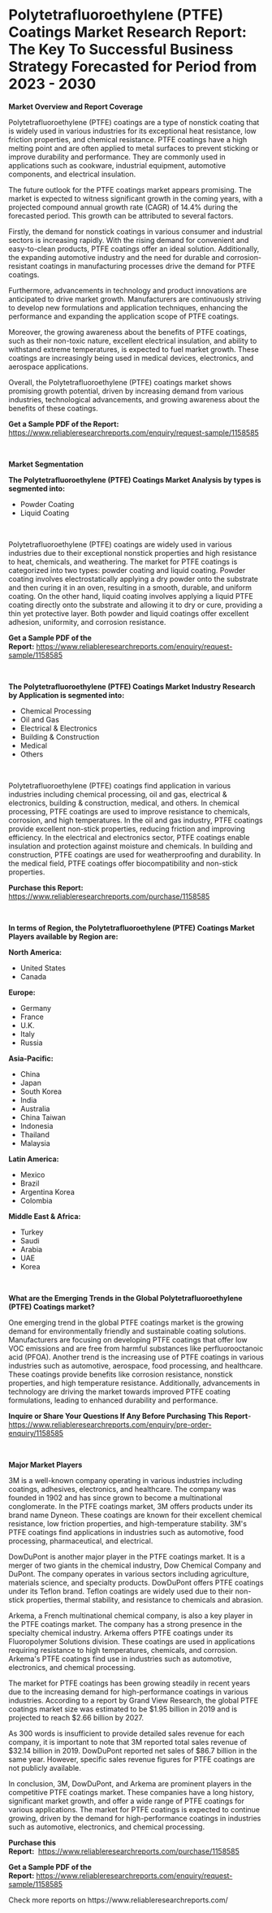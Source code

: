 <p><h1>Polytetrafluoroethylene (PTFE) Coatings Market Research Report: The Key To Successful Business Strategy Forecasted for Period from 2023 - 2030</h1></p><p><strong>Market Overview and Report Coverage</strong></p>
<p><p>Polytetrafluoroethylene (PTFE) coatings are a type of nonstick coating that is widely used in various industries for its exceptional heat resistance, low friction properties, and chemical resistance. PTFE coatings have a high melting point and are often applied to metal surfaces to prevent sticking or improve durability and performance. They are commonly used in applications such as cookware, industrial equipment, automotive components, and electrical insulation.</p><p>The future outlook for the PTFE coatings market appears promising. The market is expected to witness significant growth in the coming years, with a projected compound annual growth rate (CAGR) of 14.4% during the forecasted period. This growth can be attributed to several factors.</p><p>Firstly, the demand for nonstick coatings in various consumer and industrial sectors is increasing rapidly. With the rising demand for convenient and easy-to-clean products, PTFE coatings offer an ideal solution. Additionally, the expanding automotive industry and the need for durable and corrosion-resistant coatings in manufacturing processes drive the demand for PTFE coatings.</p><p>Furthermore, advancements in technology and product innovations are anticipated to drive market growth. Manufacturers are continuously striving to develop new formulations and application techniques, enhancing the performance and expanding the application scope of PTFE coatings.</p><p>Moreover, the growing awareness about the benefits of PTFE coatings, such as their non-toxic nature, excellent electrical insulation, and ability to withstand extreme temperatures, is expected to fuel market growth. These coatings are increasingly being used in medical devices, electronics, and aerospace applications.</p><p>Overall, the Polytetrafluoroethylene (PTFE) coatings market shows promising growth potential, driven by increasing demand from various industries, technological advancements, and growing awareness about the benefits of these coatings.</p></p>
<p><strong>Get a Sample PDF of the Report:</strong> <a href="https://www.reliableresearchreports.com/enquiry/request-sample/1158585">https://www.reliableresearchreports.com/enquiry/request-sample/1158585</a></p>
<p>&nbsp;</p>
<p><strong>Market Segmentation</strong></p>
<p><strong>The Polytetrafluoroethylene (PTFE) Coatings Market Analysis by types is segmented into:</strong></p>
<p><ul><li>Powder Coating</li><li>Liquid Coating</li></ul></p>
<p>&nbsp;</p>
<p><p>Polytetrafluoroethylene (PTFE) coatings are widely used in various industries due to their exceptional nonstick properties and high resistance to heat, chemicals, and weathering. The market for PTFE coatings is categorized into two types: powder coating and liquid coating. Powder coating involves electrostatically applying a dry powder onto the substrate and then curing it in an oven, resulting in a smooth, durable, and uniform coating. On the other hand, liquid coating involves applying a liquid PTFE coating directly onto the substrate and allowing it to dry or cure, providing a thin yet protective layer. Both powder and liquid coatings offer excellent adhesion, uniformity, and corrosion resistance.</p></p>
<p><strong>Get a Sample PDF of the Report:</strong>&nbsp;<a href="https://www.reliableresearchreports.com/enquiry/request-sample/1158585">https://www.reliableresearchreports.com/enquiry/request-sample/1158585</a></p>
<p>&nbsp;</p>
<p><strong>The Polytetrafluoroethylene (PTFE) Coatings Market Industry Research by Application is segmented into:</strong></p>
<p><ul><li>Chemical Processing</li><li>Oil and Gas</li><li>Electrical & Electronics</li><li>Building & Construction</li><li>Medical</li><li>Others</li></ul></p>
<p>&nbsp;</p>
<p><p>Polytetrafluoroethylene (PTFE) coatings find application in various industries including chemical processing, oil and gas, electrical & electronics, building & construction, medical, and others. In chemical processing, PTFE coatings are used to improve resistance to chemicals, corrosion, and high temperatures. In the oil and gas industry, PTFE coatings provide excellent non-stick properties, reducing friction and improving efficiency. In the electrical and electronics sector, PTFE coatings enable insulation and protection against moisture and chemicals. In building and construction, PTFE coatings are used for weatherproofing and durability. In the medical field, PTFE coatings offer biocompatibility and non-stick properties.</p></p>
<p><strong>Purchase this Report:</strong>&nbsp; <a href="https://www.reliableresearchreports.com/purchase/1158585">https://www.reliableresearchreports.com/purchase/1158585</a></p>
<p>&nbsp;</p>
<p><strong>In terms of Region, the Polytetrafluoroethylene (PTFE) Coatings Market Players available by Region are:</strong></p>
<p>
    <p> <strong> North America: </strong>
        <ul>
            <li>United States</li>
            <li>Canada</li>
        </ul>
        </p> 
    <p> <strong> Europe: </strong>
        <ul>
            <li>Germany</li>
            <li>France</li>
            <li>U.K.</li>
            <li>Italy</li>
            <li>Russia</li>
        </ul>
        </p> 
    <p> <strong> Asia-Pacific: </strong>
        <ul>
            <li>China</li>
            <li>Japan</li>
            <li>South Korea</li>
            <li>India</li>
            <li>Australia</li>
            <li>China Taiwan</li>
            <li>Indonesia</li>
            <li>Thailand</li>
            <li>Malaysia</li>
        </ul>
        </p> 
    <p> <strong> Latin America: </strong>
        <ul>
            <li>Mexico</li>
            <li>Brazil</li>
            <li>Argentina Korea</li>
            <li>Colombia</li>
        </ul>
        </p> 
    <p> <strong> Middle East & Africa: </strong>
        <ul>
            <li>Turkey</li>
            <li>Saudi</li>
            <li>Arabia</li>
            <li>UAE</li>
            <li>Korea</li>
        </ul>
    </p>
    </p>
<p>&nbsp;</p>
<p><strong>What are the Emerging Trends in the Global Polytetrafluoroethylene (PTFE) Coatings market?</strong></p>
<p><p>One emerging trend in the global PTFE coatings market is the growing demand for environmentally friendly and sustainable coating solutions. Manufacturers are focusing on developing PTFE coatings that offer low VOC emissions and are free from harmful substances like perfluorooctanoic acid (PFOA). Another trend is the increasing use of PTFE coatings in various industries such as automotive, aerospace, food processing, and healthcare. These coatings provide benefits like corrosion resistance, nonstick properties, and high temperature resistance. Additionally, advancements in technology are driving the market towards improved PTFE coating formulations, leading to enhanced durability and performance.</p></p>
<p><strong>Inquire or Share Your Questions If Any Before Purchasing This Report</strong>- <a href="https://www.reliableresearchreports.com/enquiry/pre-order-enquiry/1158585">https://www.reliableresearchreports.com/enquiry/pre-order-enquiry/1158585</a></p>
<p>&nbsp;</p>
<p><strong>Major Market Players</strong></p>
<p><p>3M is a well-known company operating in various industries including coatings, adhesives, electronics, and healthcare. The company was founded in 1902 and has since grown to become a multinational conglomerate. In the PTFE coatings market, 3M offers products under its brand name Dyneon. These coatings are known for their excellent chemical resistance, low friction properties, and high-temperature stability. 3M's PTFE coatings find applications in industries such as automotive, food processing, pharmaceutical, and electrical.</p><p>DowDuPont is another major player in the PTFE coatings market. It is a merger of two giants in the chemical industry, Dow Chemical Company and DuPont. The company operates in various sectors including agriculture, materials science, and specialty products. DowDuPont offers PTFE coatings under its Teflon brand. Teflon coatings are widely used due to their non-stick properties, thermal stability, and resistance to chemicals and abrasion.</p><p>Arkema, a French multinational chemical company, is also a key player in the PTFE coatings market. The company has a strong presence in the specialty chemical industry. Arkema offers PTFE coatings under its Fluoropolymer Solutions division. These coatings are used in applications requiring resistance to high temperatures, chemicals, and corrosion. Arkema's PTFE coatings find use in industries such as automotive, electronics, and chemical processing.</p><p>The market for PTFE coatings has been growing steadily in recent years due to the increasing demand for high-performance coatings in various industries. According to a report by Grand View Research, the global PTFE coatings market size was estimated to be $1.95 billion in 2019 and is projected to reach $2.66 billion by 2027.</p><p>As 300 words is insufficient to provide detailed sales revenue for each company, it is important to note that 3M reported total sales revenue of $32.14 billion in 2019. DowDuPont reported net sales of $86.7 billion in the same year. However, specific sales revenue figures for PTFE coatings are not publicly available.</p><p>In conclusion, 3M, DowDuPont, and Arkema are prominent players in the competitive PTFE coatings market. These companies have a long history, significant market growth, and offer a wide range of PTFE coatings for various applications. The market for PTFE coatings is expected to continue growing, driven by the demand for high-performance coatings in industries such as automotive, electronics, and chemical processing.</p></p>
<p><strong>Purchase this Report:</strong>&nbsp;&nbsp;<a href="https://www.reliableresearchreports.com/purchase/1158585">https://www.reliableresearchreports.com/purchase/1158585</a></p>
<p></p>
<p><strong>Get a Sample PDF of the Report:</strong>&nbsp;<a href="https://www.reliableresearchreports.com/enquiry/request-sample/1158585">https://www.reliableresearchreports.com/enquiry/request-sample/1158585</a></p>
<p>Check more reports on https://www.reliableresearchreports.com/</p>